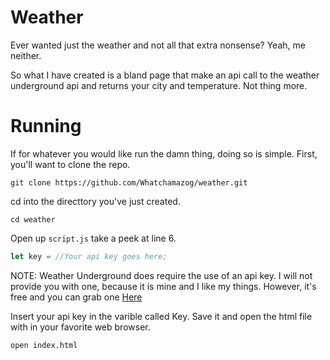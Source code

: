 # Weather
Ever wanted just the weather and not all that extra nonsense? Yeah, me neither. 

So what I have created is a bland page that make an api call to the weather underground api and returns your city and temperature. Not thing more.

# Running
If for whatever you would like run the damn thing, doing so is simple.
First, you'll want to clone the repo. 
```
git clone https://github.com/Whatchamazog/weather.git
```
cd into the directtory you've just created.
```
cd weather
```
Open up ```script.js``` take a peek at line 6.
```javascript
let key = //Your api key goes here;
```
NOTE:
Weather Underground does require the use of an api key. I will not provide you with one, because it is mine and I like my things.
However, it's free and you can grab one [Here](https://www.wunderground.com/)

Insert your api key in the varible called Key.
Save it and open the html file with in your favorite web browser.
```
open index.html
```
